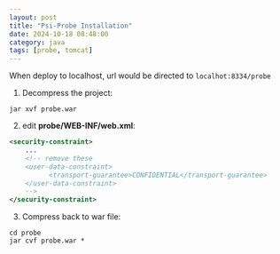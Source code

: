 ```yaml
---
layout: post
title: "Psi-Probe Installation"
date: 2024-10-18 08:48:00
category: java
tags: [probe, tomcat]
---
```


When deploy to localhost, url would be directed to `localhot:8334/probe`  

1. Decompress the project:  
```shell
jar xvf probe.war
```

2. edit **probe/WEB-INF/web.xml**:  

```xml
<security-constraint>
	...
	<!-- remove these  
	<user-data-constraint>
	      <transport-guarantee>CONFIDENTIAL</transport-guarantee>
	</user-data-constraint>
	-->
</security-constraint>
```

3. Compress back to war file:  
```shell
cd probe
jar cvf probe.war *
```

[jekyll]: http://jekyllrb.com
[jekyll-gh]: https://github.com/jekyll/jekyll
[jekyll-help]: https://github.com/jekyll/jekyll-help

